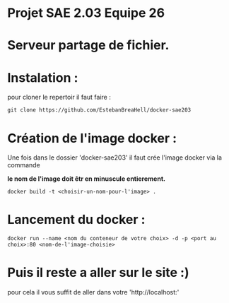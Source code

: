 # Projet SAE 2.03 Equipe 26


# Serveur partage de fichier.

# Instalation : 
pour cloner le repertoir il faut faire : 
```
git clone https://github.com/EstebanBreaHell/docker-sae203
```
# Création de l'image docker : 
Une fois dans le dossier 'docker-sae203' il faut crée l'image docker via la commande 

**le nom de l'image doit êtr en minuscule entierement.**
```
docker build -t <choisir-un-nom-pour-l'image> .
```

# Lancement du docker :

```
docker run --name <nom du conteneur de votre choix> -d -p <port au choix>:80 <nom-de-l'image-choisie>
```

# Puis il reste a aller sur le site :) 

pour cela il vous suffit de aller dans votre 'http://localhost:<port choisi au run>'
